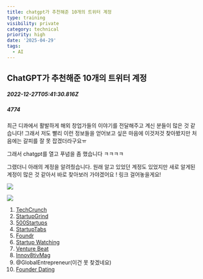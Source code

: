 ```yaml
---
title: chatgpt가 추천해준 10개의 트위터 계정
type: training
visibility: private
category: technical
priority: high
date: '2025-04-29'
tags:
  - AI
---
```

## ChatGPT가 추천해준 10개의 트위터 계정
##### 2022-12-27T05:41:30.816Z
##### 4774

<p>최근 디콰에서 활발하게 해외 창업가들의 이야기를 전달해주고 계신 분들이 많은 것 같습니다! 그래서 저도 빨리 이런 정보들을 얻어보고 싶은 마음에 이것저것 찾아봤지만 처음에는 갈피를 잘 못 잡겠더라구요ㅠ</p><p>그래서 chatgpt를 열고 푸념을 좀 했습니다 ㅋㅋㅋㅋ</p><p>그랬더니 아래의 계정을 알려줬습니다. 원래 알고 있었던 계정도 있었지만 새로 알게된 계정이 많은 것 같아서 바로 찾아보러 가야겠어요 ! 링크 걸어놓을게요!</p><p><img src="https://media.disquiet.io/images/makerlog/43d9a67de77ff77faf5ac0dd781287261e5ff8e08f06d97bf83b5698fe281f18"></p><p><img src="https://media.disquiet.io/images/makerlog/6fc0e49f4d897206da5fbd5bdb63caf5ef6a44ebf17357cc6c8d4af41b120fcf"></p><ol><li><a href="https://twitter.com/techcrunch?lang=en" rel="noopener noreferrer" target="_blank">TechCrunch</a></li><li><a href="https://twitter.com/StartupGrind" rel="noopener noreferrer" target="_blank">StartupGrind</a></li><li><a href="https://twitter.com/500STARTUPS" rel="noopener noreferrer" target="_blank">500Startups</a></li><li><a href="https://twitter.com/StartupTabs" rel="noopener noreferrer" target="_blank">StartupTabs</a></li><li><a href="https://twitter.com/foundr" rel="noopener noreferrer" target="_blank">Foundr</a></li><li><a href="https://twitter.com/StartupWatching" rel="noopener noreferrer" target="_blank">Startup Watching</a></li><li><a href="https://twitter.com/VentureBeat" rel="noopener noreferrer" target="_blank">Venture Beat</a></li><li><a href="https://twitter.com/innov8tivmag" rel="noopener noreferrer" target="_blank">Innov8tivMag</a></li><li>@GlobalEntrepreneur(이건 못 찾겠네요)</li><li><a href="https://twitter.com/founderdating" rel="noopener noreferrer" target="_blank">Founder Dating</a></li></ol>
